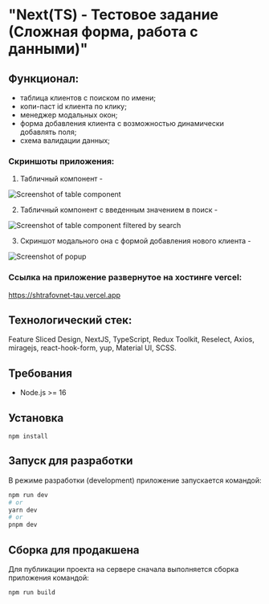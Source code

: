 # "Next(TS) - Тестовое задание (Сложная форма, работа с данными)"

## Функционал:
  - таблица клиентов с поиском по имени;
  - копи-паст id клиента по клику;
  - менеджер модальных окон;
  - форма добавления клиента с возможностью динамически добавлять поля;
  - схема валидации данных;

### Скриншоты приложения:

 1. Табличный компонент -

  ![Screenshot of table component](/../screenshot/screenshots/table.png?raw=true "Табличный компонент")

 2. Табличный компонент с введенным значением в поиск -

  ![Screenshot of table component filtered by search](/../screenshot/screenshots/table_search.png?raw=true "Табличный компонент отфильтрованный по поиску")

 3. Скриншот модального она с формой добавления нового клиента -

  ![Screenshot of popup](/../screenshot/screenshots/popup.png?raw=true "Модальное окно")

### Ссылка на приложение развернутое на хостинге vercel:
https://shtrafovnet-tau.vercel.app

## Технологический стек:

Feature Sliced Design, NextJS, TypeScript, Redux Toolkit, Reselect, Axios, miragejs, react-hook-form, yup, Material UI, SCSS.

## Требования

- Node.js >= 16

## Установка

`npm install`

## Запуск для разработки

В режиме разработки (development) приложение запускается командой:

```bash
npm run dev
# or
yarn dev
# or
pnpm dev
```

## Сборка для продакшена

Для публикации проекта на сервере сначала выполняется сборка приложения командой:

`npm run build`
